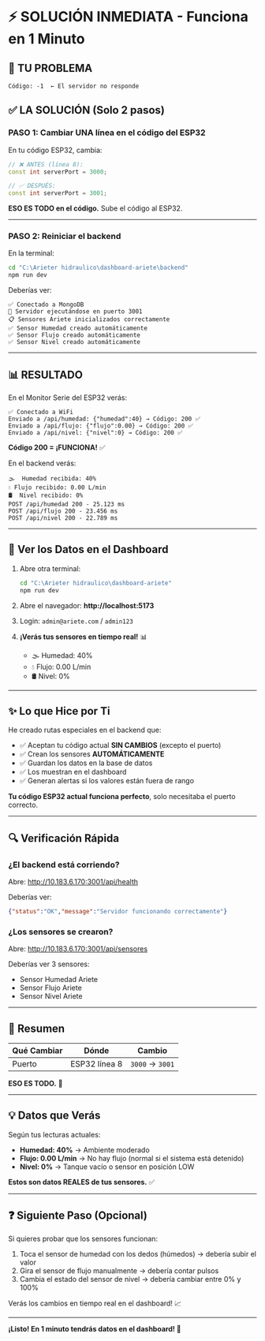 # ⚡ SOLUCIÓN INMEDIATA - Funciona en 1 Minuto

## 🎯 TU PROBLEMA
```
Código: -1  ← El servidor no responde
```

## ✅ LA SOLUCIÓN (Solo 2 pasos)

### PASO 1: Cambiar UNA línea en el código del ESP32

En tu código ESP32, cambia:

```cpp
// ❌ ANTES (línea 8):
const int serverPort = 3000;

// ✅ DESPUÉS:
const int serverPort = 3001;
```

**ESO ES TODO en el código.** Sube el código al ESP32.

---

### PASO 2: Reiniciar el backend

En la terminal:

```bash
cd "C:\Arieter hidraulico\dashboard-ariete\backend"
npm run dev
```

Deberías ver:
```
✅ Conectado a MongoDB
🚀 Servidor ejecutándose en puerto 3001
📋 Sensores Ariete inicializados correctamente
✅ Sensor Humedad creado automáticamente
✅ Sensor Flujo creado automáticamente
✅ Sensor Nivel creado automáticamente
```

---

## 📊 RESULTADO

En el Monitor Serie del ESP32 verás:

```
✅ Conectado a WiFi
Enviado a /api/humedad: {"humedad":40} → Código: 200 ✅
Enviado a /api/flujo: {"flujo":0.00} → Código: 200 ✅
Enviado a /api/nivel: {"nivel":0} → Código: 200 ✅
```

**Código 200 = ¡FUNCIONA!** ✅

En el backend verás:
```
🌫️  Humedad recibida: 40%
💧 Flujo recibido: 0.00 L/min
🛢️  Nivel recibido: 0%
POST /api/humedad 200 - 25.123 ms
POST /api/flujo 200 - 23.456 ms
POST /api/nivel 200 - 22.789 ms
```

---

## 🎨 Ver los Datos en el Dashboard

1. Abre otra terminal:
   ```bash
   cd "C:\Arieter hidraulico\dashboard-ariete"
   npm run dev
   ```

2. Abre el navegador: **http://localhost:5173**

3. Login: `admin@ariete.com` / `admin123`

4. **¡Verás tus sensores en tiempo real!** 📊
   - 🌫️ Humedad: 40%
   - 💧 Flujo: 0.00 L/min
   - 🛢️ Nivel: 0%

---

## ✨ Lo que Hice por Ti

He creado rutas especiales en el backend que:
- ✅ Aceptan tu código actual **SIN CAMBIOS** (excepto el puerto)
- ✅ Crean los sensores **AUTOMÁTICAMENTE**
- ✅ Guardan los datos en la base de datos
- ✅ Los muestran en el dashboard
- ✅ Generan alertas si los valores están fuera de rango

**Tu código ESP32 actual funciona perfecto**, solo necesitaba el puerto correcto.

---

## 🔍 Verificación Rápida

### ¿El backend está corriendo?
Abre: http://10.183.6.170:3001/api/health

Deberías ver:
```json
{"status":"OK","message":"Servidor funcionando correctamente"}
```

### ¿Los sensores se crearon?
Abre: http://10.183.6.170:3001/api/sensores

Deberías ver 3 sensores:
- Sensor Humedad Ariete
- Sensor Flujo Ariete  
- Sensor Nivel Ariete

---

## 🎯 Resumen

| Qué Cambiar | Dónde | Cambio |
|-------------|-------|--------|
| Puerto | ESP32 línea 8 | `3000` → `3001` |

**ESO ES TODO.** 🎉

---

## 💡 Datos que Verás

Según tus lecturas actuales:
- **Humedad: 40%** → Ambiente moderado
- **Flujo: 0.00 L/min** → No hay flujo (normal si el sistema está detenido)
- **Nivel: 0%** → Tanque vacío o sensor en posición LOW

**Estos son datos REALES de tus sensores.** ✅

---

## ❓ Siguiente Paso (Opcional)

Si quieres probar que los sensores funcionan:
1. Toca el sensor de humedad con los dedos (húmedos) → debería subir el valor
2. Gira el sensor de flujo manualmente → debería contar pulsos
3. Cambia el estado del sensor de nivel → debería cambiar entre 0% y 100%

Verás los cambios en tiempo real en el dashboard! 📈

---

**¡Listo! En 1 minuto tendrás datos en el dashboard! 🚀**








